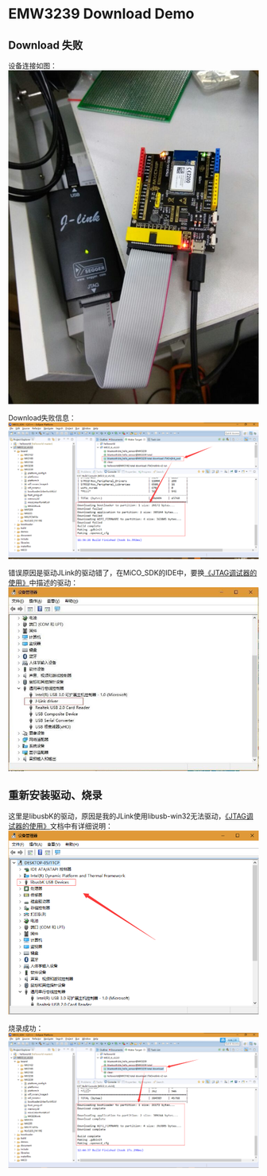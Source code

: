 # EMW3239 Download Demo

## Download 失败

设备连接如图：  
![EMW3239_Cable_Connect.jpg](image/EMW3239_Cable_Connect.jpg)

Download失败信息：  
![EMW3239_Download_Helloworld_Fault.png](image/EMW3239_Download_Helloworld_Fault.png)

错误原因是驱动JLink的驱动错了，在MiCO_SDK的IDE中，要换[《JTAG调试器的使用》](http://developer.mico.io/handbooks/89)中描述的驱动：  
![JTAG_Device_J-Linker-Driver.jpg](image/JTAG_Device_J-Linker-Driver.jpg)

## 重新安装驱动、烧录

这里是libusbK的驱动，原因是我的JLink使用libusb-win32无法驱动，[《JTAG调试器的使用》](http://developer.mico.io/handbooks/89)文档中有详细说明：  
![MiCO_Jlink_Driver.png](image/MiCO_Jlink_Driver.png)

烧录成功：  
![EMW3239_Download_OK.png](image/EMW3239_Download_OK.png)
